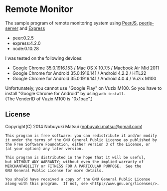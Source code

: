 Remote Monitor
==============

The sample program of remote monitoring system using [PeerJS](http://peerjs.com/), [peerjs-server](https://github.com/peers/peerjs-server) and [Express](http://expressjs.com/)

* peer:0.2.5
* express:4.2.0
* node:0.10.28

I was tested on the following devices:

* Google Chrome 35.0.1916.153 / Mac OS X 10.7.5 / Macbook Air Mid 2011
* Google Chrome for Android 35.0.1916.141 / Android 4.2.2 / HTL22
* Google Chrome for Android 35.0.1916.141 / Android 4.0.4 / Vuzix M100

Unfortunately, you cannot use "Google Play" on Vuzix M100. So you have to install "Google Chrome for Android" by using `adb install`.  
(The VenderID of Vuzix M100 is "0x1bae".)

License
-------
Copyright(C) 2014 Nobuyuki Matsui (nobuyuki.matsui@gmail.com)

    This program is free software: you can redistribute it and/or modify
    it under the terms of the GNU General Public License as published by
    the Free Software Foundation, either version 3 of the License, or
    (at your option) any later version.

    This program is distributed in the hope that it will be useful,
    but WITHOUT ANY WARRANTY; without even the implied warranty of
    MERCHANTABILITY or FITNESS FOR A PARTICULAR PURPOSE.  See the
    GNU General Public License for more details.

    You should have received a copy of the GNU General Public License
    along with this program.  If not, see <http://www.gnu.org/licenses/>.
